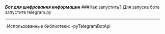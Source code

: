 ___Бот для шифрования информации___
###Как запустить?
Для запуска бота запустите telegram.py

***

-Использованные библиотеки:
    -pyTelegramBotApi
